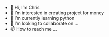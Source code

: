 - 👋 Hi, I’m Chris
- 👀 I’m interested in creating project for money
- 🌱 I’m currently learning python
- 💞️ I’m looking to collaborate on ...
- 📫 How to reach me ...

<!---
cessandoh45/cessandoh45 is a ✨ special ✨ repository because its `README.md` (this file) appears on your GitHub profile.
You can click the Preview link to take a look at your changes.
--->

